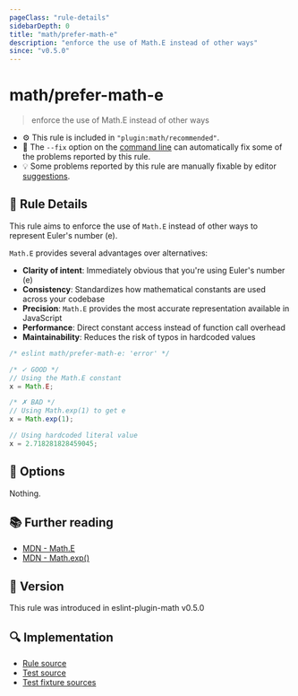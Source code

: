 ```yaml
---
pageClass: "rule-details"
sidebarDepth: 0
title: "math/prefer-math-e"
description: "enforce the use of Math.E instead of other ways"
since: "v0.5.0"
---
```


# math/prefer-math-e

> enforce the use of Math.E instead of other ways

- ⚙️ This rule is included in `"plugin:math/recommended"`.
- 🔧 The `--fix` option on the [command line](https://eslint.org/docs/user-guide/command-line-interface#fixing-problems) can automatically fix some of the problems reported by this rule.
- 💡 Some problems reported by this rule are manually fixable by editor [suggestions](https://eslint.org/docs/developer-guide/working-with-rules#providing-suggestions).

## 📖 Rule Details

This rule aims to enforce the use of `Math.E` instead of other ways to represent Euler's number (e).

`Math.E` provides several advantages over alternatives:

- **Clarity of intent**: Immediately obvious that you're using Euler's number (e)
- **Consistency**: Standardizes how mathematical constants are used across your codebase
- **Precision**: `Math.E` provides the most accurate representation available in JavaScript
- **Performance**: Direct constant access instead of function call overhead
- **Maintainability**: Reduces the risk of typos in hardcoded values

<eslint-code-block fix>

<!-- eslint-skip -->

```js
/* eslint math/prefer-math-e: 'error' */

/* ✓ GOOD */
// Using the Math.E constant
x = Math.E;

/* ✗ BAD */
// Using Math.exp(1) to get e
x = Math.exp(1);

// Using hardcoded literal value
x = 2.718281828459045;
```

</eslint-code-block>

## 🔧 Options

Nothing.

## 📚 Further reading

- [MDN - Math.E](https://developer.mozilla.org/en-US/docs/Web/JavaScript/Reference/Global_Objects/Math/E)
- [MDN - Math.exp()](https://developer.mozilla.org/en-US/docs/Web/JavaScript/Reference/Global_Objects/Math/exp)

## 🚀 Version

This rule was introduced in eslint-plugin-math v0.5.0

## 🔍 Implementation

- [Rule source](https://github.com/ota-meshi/eslint-plugin-math/blob/main/src/rules/prefer-math-e.ts)
- [Test source](https://github.com/ota-meshi/eslint-plugin-math/blob/main/tests/src/rules/prefer-math-e.ts)
- [Test fixture sources](https://github.com/ota-meshi/eslint-plugin-math/tree/main/tests/fixtures/rules/prefer-math-e)
